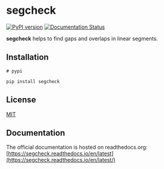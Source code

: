 # segcheck

[![PyPI version](https://badge.fury.io/py/segcheck.svg)](https://badge.fury.io/py/segcheck) [![Documentation Status](https://readthedocs.org/projects/segcheck/badge/?version=latest)](https://segcheck.readthedocs.io/en/latest/?badge=latest)

**segcheck** helps to find gaps and overlaps in linear segments.

## Installation

```
# pypi

pip install segcheck
```

## License

[MIT](LICENSE)

## Documentation

The official documentation is hosted on readthedocs.org: [https://segcheck.readthedocs.io/en/latest](https://segcheck.readthedocs.io/en/latest/)
